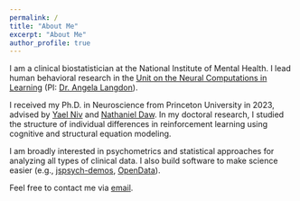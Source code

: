 ```yaml
---
permalink: /
title: "About Me"
excerpt: "About Me"
author_profile: true
---
```


I am a clinical biostatistician at the National Institute of Mental Health. I lead human behavioral research in the [Unit on the Neural Computations in Learning](https://www.nimh.nih.gov/research/research-conducted-at-nimh/principal-investigators/angela-langdon-phd) (PI: [Dr. Angela Langdon](https://ajlangdon.github.io/)).

I received my Ph.D. in Neuroscience from Princeton University in 2023, advised by [Yael Niv](https://nivlab.princeton.edu/) and [Nathaniel Daw](https://dawlab.princeton.edu/). In my doctoral research, I studied the structure of individual differences in reinforcement learning using cognitive and structural equation modeling.

I am broadly interested in psychometrics and statistical approaches for analyzing all types of clinical data. I also build software to make science easier (e.g., [jspsych-demos](https://nivlab.github.io/jspsych-demos), [OpenData](https://nivlab.github.io/opendata)).

Feel free to contact me via [email](mailto:szorowi1@gmail.com).
